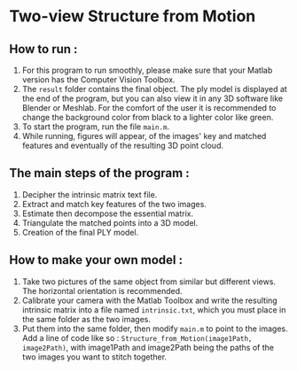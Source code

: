 # Two-view Structure from Motion 

## How to run :
1. For this program to run smoothly, please make sure that your Matlab version has the Computer Vision Toolbox.  
2. The `result` folder contains the final object. 
The ply model is displayed at the end of the program, but you can also view it in any 3D software like Blender or Meshlab. 
For the comfort of the user it is recommended to change the background color from black to a lighter color like green.
3.  To start the program, run the file `main.m`.
4. While running, figures will appear, of the images' key and matched features and eventually of the resulting 3D point cloud.

## The main steps of the program :
1. Decipher the intrinsic matrix text file.
2. Extract and match key features of the two images.
3. Estimate then decompose the essential matrix.
5. Triangulate the matched points into a 3D model.
6. Creation of the final PLY model.

## How to make your own model :
1. Take two pictures of the same object from similar but different views. The horizontal orientation is recommended.
2. Calibrate your camera with the Matlab Toolbox and write the resulting intrinsic matrix into a file named `intrinsic.txt`, which you must place in the same folder as the two images.
3. Put them into the same folder, then modify `main.m` to point to the images. 
Add a line of code like so : `Structure_from_Motion(image1Path, image2Path)`, with image1Path and image2Path being the paths of the two images you want to stitch together. 
